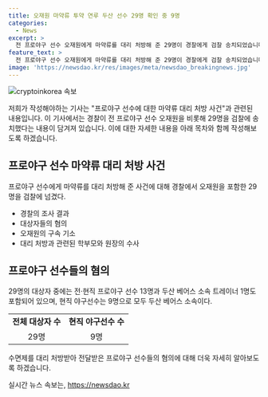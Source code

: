```yaml
---
title: 오재원 마약류 투약 연루 두산 선수 29명 확인 중 9명
categories:
  - News
excerpt: >
  전 프로야구 선수 오재원에게 마약류를 대리 처방해 준 29명이 경찰에게 검찰 송치되었습니다. 이들은 향정신성의약품이나 전신마취제를 오 씨를 통해 전달하거나 공급한 혐의를 받고 있습니다. 이 중에는 전·현직 프로야구 선수 13명과 두산 베어스 소속 트레이너 1명도 포함되어 있습니다. 또한, 오 씨가 운영하던 야구 학원 수강생 학부모나 병원 원장 등도 수사를 받게 됐습니다. 오 씨는 지난 4월 17일 마약류 상습 투약과 수수 혐의로 구속 기소됐습니다. (150자)
feature_text: >
  전 프로야구 선수 오재원에게 마약류를 대리 처방해 준 29명이 경찰에게 검찰 송치되었습니다. 이들은 향정신성의약품이나 전신마취제를 오 씨를 통해 전달하거나 공급한 혐의를 받고 있습니다. 이 중에는 전·현직 프로야구 선수 13명과 두산 베어스 소속 트레이너 1명도 포함되어 있습니다. 또한, 오 씨가 운영하던 야구 학원 수강생 학부모나 병원 원장 등도 수사를 받게 됐습니다. 오 씨는 지난 4월 17일 마약류 상습 투약과 수수 혐의로 구속 기소됐습니다. (150자)
image: 'https://newsdao.kr/res/images/meta/newsdao_breakingnews.jpg'
---
```


<p><img src="https://newsdao.kr/res/images/meta/newsdao_breakingnews.jpg" alt="cryptoinkorea 속보" /></p>

<p>저희가 작성해야하는 기사는 "프로야구 선수에 대한 마약류 대리 처방 사건"과 관련된 내용입니다. 이 기사에서는 경찰이 전 프로야구 선수 오재원을 비롯해 29명을 검찰에 송치했다는 내용이 담겨져 있습니다. 이에 대한 자세한 내용을 아래 목차와 함께 작성해보도록 하겠습니다.</p>

<h2 data-ke-size="size26">프로야구 선수 마약류 대리 처방 사건</h2>

<p>프로야구 선수에게 마약류를 대리 처방해 준 사건에 대해 경찰에서 오재원을 포함한 29명을 검찰에 넘겼다.</p>

<ul>
  <li>경찰의 조사 결과</li>
  <li>대상자들의 혐의</li>
  <li>오재원의 구속 기소</li>
  <li>대리 처방과 관련된 학부모와 원장의 수사</li>
</ul>

<h2 data-ke-size="size26">프로야구 선수들의 혐의</h2>

<p>29명의 대상자 중에는 전·현직 프로야구 선수 13명과 두산 베어스 소속 트레이너 1명도 포함되어 있으며, 현직 야구선수는 9명으로 모두 두산 베어스 소속이다.</p>

<table>
  <tr>
    <td style="text-align: center; height: 17px;"><b>전체 대상자 수</b></td>
    <td style="text-align: center; height: 17px;"><b>현직 야구선수 수</b></td>
  </tr>
  <tr>
    <td style="text-align: center; height: 17px;">29명</td>
    <td style="text-align: center; height: 17px;">9명</td>
  </tr>
</table>

<p>수면제를 대리 처방받아 전달받은 프로야구 선수들의 혐의에 대해 더욱 자세히 알아보도록 하겠습니다.</p>
실시간 뉴스 속보는, <a href="https://newsdao.kr" rel="dofollow">https://newsdao.kr</a>


